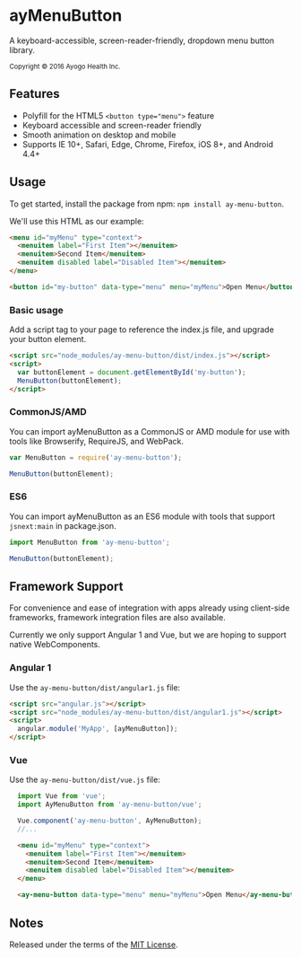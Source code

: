 ayMenuButton
============

A keyboard-accessible, screen-reader-friendly, dropdown menu button library.

<small>Copyright © 2016 Ayogo Health Inc.</small>


Features
--------

* Polyfill for the HTML5 `<button type="menu">` feature
* Keyboard accessible and screen-reader friendly
* Smooth animation on desktop and mobile
* Supports IE 10+, Safari, Edge, Chrome, Firefox, iOS 8+, and Android 4.4+


Usage
-----

To get started, install the package from npm: `npm install ay-menu-button`.

We'll use this HTML as our example:

```html
<menu id="myMenu" type="context">
  <menuitem label="First Item"></menuitem>
  <menuitem>Second Item</menuitem>
  <menuitem disabled label="Disabled Item"></menuitem>
</menu>

<button id="my-button" data-type="menu" menu="myMenu">Open Menu</button>
```

### Basic usage

Add a script tag to your page to reference the index.js file, and upgrade your
button element.

```html
<script src="node_modules/ay-menu-button/dist/index.js"></script>
<script>
  var buttonElement = document.getElementById('my-button');
  MenuButton(buttonElement);
</script>
```


### CommonJS/AMD

You can import ayMenuButton as a CommonJS or AMD module for use with tools like
Browserify, RequireJS, and WebPack.

```javascript
var MenuButton = require('ay-menu-button');

MenuButton(buttonElement);
```


### ES6

You can import ayMenuButton as an ES6 module with tools that support `jsnext:main` in package.json.

```javascript
import MenuButton from 'ay-menu-button';

MenuButton(buttonElement);
```


Framework Support
-----------------

For convenience and ease of integration with apps already using client-side
frameworks, framework integration files are also available.

Currently we only support Angular 1 and Vue, but we are hoping to support native WebComponents.

### Angular 1

Use the `ay-menu-button/dist/angular1.js` file:

```html
<script src="angular.js"></script>
<script src="node_modules/ay-menu-button/dist/angular1.js"></script>
<script>
  angular.module('MyApp', [ayMenuButton]);
</script>
```


### Vue

Use the `ay-menu-button/dist/vue.js` file:

```javascript
  import Vue from 'vue';
  import AyMenuButton from 'ay-menu-button/vue';

  Vue.component('ay-menu-button', AyMenuButton);
  //...
```

```html
  <menu id="myMenu" type="context">
    <menuitem label="First Item"></menuitem>
    <menuitem>Second Item</menuitem>
    <menuitem disabled label="Disabled Item"></menuitem>
  </menu>

  <ay-menu-button data-type="menu" menu="myMenu">Open Menu</ay-menu-button>
```



Notes
-----

Released under the terms of the [MIT License](LICENSE).
